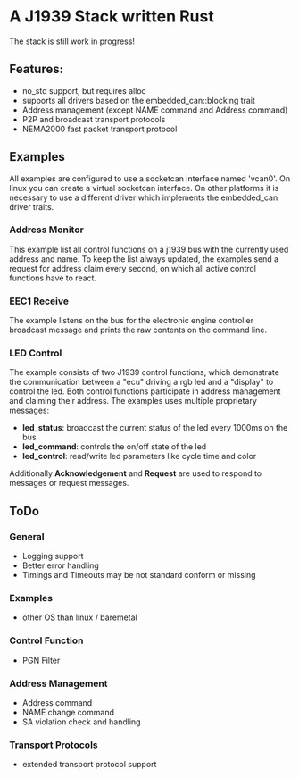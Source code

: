 # A J1939 Stack written Rust

The stack is still work in progress!

## Features:
- no_std support, but requires alloc
- supports all drivers based on the embedded_can::blocking trait 
- Address management (except NAME command and Address command)
- P2P and broadcast transport protocols
- NEMA2000 fast packet transport protocol

## Examples
All examples are configured to use a socketcan interface named 'vcan0'.
On linux you can create a virtual socketcan interface.
On other platforms it is necessary to use a different driver which implements the embedded_can driver traits.

### Address Monitor
This example list all control functions on a j1939 bus with the currently used address and name.
To keep the list always updated, the examples send a request for address claim every second, on which all active control functions have to react.

### EEC1 Receive
The example listens on the bus for the electronic engine controller broadcast message and prints the raw contents on the command line.

### LED Control
The example consists of two J1939 control functions, which demonstrate the communication between a "ecu" driving a rgb led and a "display" to control the led.
Both control functions participate in address management and claiming their address.
The examples uses multiple proprietary messages:
- **led_status**:       broadcast the current status of the led every 1000ms on the bus
- **led_command**:      controls the on/off state of the led
- **led_control**:      read/write led parameters like cycle time and color

Additionally **Acknowledgement** and **Request** are used to respond to messages or request messages.


## ToDo

### General
- Logging support
- Better error handling
- Timings and Timeouts may be not standard conform or missing

### Examples
- other OS than linux / baremetal 

### Control Function
- PGN Filter

### Address Management
- Address command
- NAME change command
- SA violation check and handling

### Transport Protocols
- extended transport protocol support

